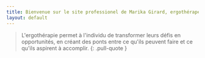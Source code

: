 ```yaml
---
title: Bienvenue sur le site professionel de Marika Girard, ergothérapeute.
layout: default
---
```


> L'ergothérapie permet à l'individu de transformer leurs défis en opportunités, en créant des ponts entre ce qu'ils peuvent faire et ce qu'ils aspirent à accomplir.
{: .pull-quote }

